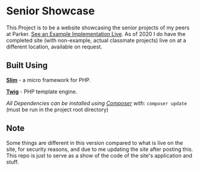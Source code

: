 # Senior Showcase
This Project is to be a website showcasing the senior projects of my peers at Parker. [See an Example Implementation Live](https://rvrx.github.io/ParkerProjects/). As of 2020 I do have the completed site (with non-example, actual classmate projects)  live on at a different location, available on request.

## Built Using
[**Slim**](http://www.slimframework.com/) - a micro framework for PHP.

[**Twig**](https://twig.symfony.com/) - PHP template engine.

_All Dependencies can be installed using [Composer](https://getcomposer.org/) with:_
`composer update` (must be run in the project root directory)


## Note
Some things are different in this version compared to what is live on the site, for security reasons, and due to me updating the site after posting this. This repo is just to serve as a show of the code of the site's application and stuff.
